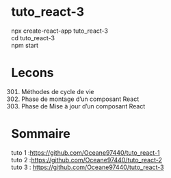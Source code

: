 # tuto_react-3
npx create-react-app tuto_react-3<br>
cd tuto_react-3<br>
npm start<br>

# Lecons
301. Méthodes de cycle de vie
302. Phase de montage d’un composant React
303. Phase de Mise à jour d’un composant React


# Sommaire
tuto 1 :https://github.com/Oceane97440/tuto_react-1<br>
tuto 2 :https://github.com/Oceane97440/tuto_react-2<br>
tuto 3 : https://github.com/Oceane97440/tuto_react-3<br>
